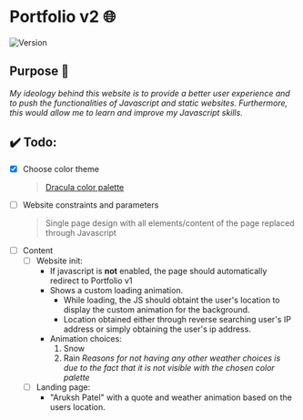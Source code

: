 # Portfolio v2 :globe_with_meridians:
![Version](https://img.shields.io/badge/version-0.0.1-red)

## Purpose :thinking:
*My ideology behind this website is to provide a better user experience and to push the functionalities of Javascript and static websites. Furthermore, this would allow me to learn and improve my Javascript skills.*

## :heavy_check_mark: **Todo:**
- [x] Choose color theme
    > [Dracula color palette](https://draculatheme.com/contribute/)
- [ ] Website constraints and parameters
    > Single page design with all elements/content of the page replaced through Javascript
- [ ] Content
    - [ ] Website init:
        - If javascript is **not** enabled, the page should automatically redirect to Portfolio v1
        - Shows a custom loading animation.
            - While loading, the JS should obtaint the user's location to display the custom animation for the background.
            - Location obtained either through reverse searching user's IP address or simply obtaining the user's ip address.
        - Animation choices:
            1. Snow
            2. Rain
        *Reasons for not having any other weather choices is due to the fact that it is not visible with the chosen color palette*
    - [ ] Landing page:
        - "Aruksh Patel" with a quote and weather animation based on the users location.

